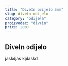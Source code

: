 ```yaml
---
title: "DiveIn odijelo 5mm"
slug: divein-odijelo
category: "odijela"
proizvodac: "divein"
price: 2000
---
```


## DiveIn odijelo

jaskdjas kjdaskd